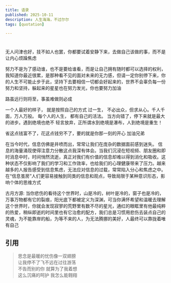 ```yaml
---
title: 语录
published: 2025-10-11
description: 人生海海，不过尔尔
tags: [quotation]

---
```

#
无人问津也好，技不如人也罢，你都要试着安静下来，去做自己该做的事，而不是让内心烦躁焦虑

努力不是为了感动谁，也不是要给谁看，而是让自己拥有随时都可以选择的权利，我知道你最近很累，是那种看不见的面对未来的无力感，但请一定你别停下来，你的人生不可能止步于此，坚持下去要相信一切都会好起来的，世界不会辜负每一份努力和坚持，躲起来的星星也在努力发光，你也要努力加油

路虽远行则将至，事虽难做则必成

一个人最好的样子， 就是按照自己的方式 过一生， 不必出众，但求从心。千人千面，万人万般。 每个人的人生， 都有自己的活法。 当方向错了，停下来就是最大的进步。遇到绝境也绝不 轻言放弃，正所谓水到绝境是瀑布，人到绝境是重生！

省这点钱富不了，花这点钱穷不了，要的就是你那一刻的开心  加油兄弟

在当今时代，信息仿佛是井喷而出，常常让我们在庞杂的数据面前感到迷失。
信息的海量涌现使得注意力分散这点我深有体会。当我们沉浸在短视频、朋友圈和即时消息中时，时间悄然流逝，真正对我们有价值的信息却难以得到消化和吸收。这种状态不仅影响了我们的学习和工作效率，也给我们的心理健康带来了压力。越来越多的人报告感受到信息焦虑，无法应对信息的过载，常常陷入分心和焦虑之中。
在“信息茧房”人们更容易接触到同类的信息和观点，导致局限于某种意识形态，影响个体的思维方式

古月方源: 当你悲伤的看待这个世界时，山是冷的，树叶是冷的，窗子也是冷的，万事万物都有它的裂痕，阳光底下都被定义为深渊，可当你满怀希望和温暖去理解这个世界时，你就会发现寂寥的荒野里有数不尽的星光，通红的眼眶里有他最纯粹的热爱，稍纵即逝的时间里也有它治愈的配方，我们总是习惯用悲伤去装点自己的灵魂，为不能靠岸的船，为等不来的人，为无法腾挪的美好，人最终可以靠拢着唯有自己


## 引用

> 思念是最暖的忧伤像一双翅膀  
> 让我停不了飞不远在过往游荡  
> 不告而别的你 就算为了我着想  
> 这么沉痛的呵护 我怎么能翱翔  